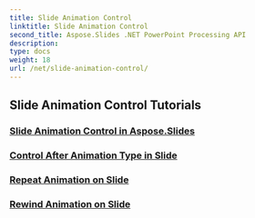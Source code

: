 ```yaml
---
title: Slide Animation Control
linktitle: Slide Animation Control
second_title: Aspose.Slides .NET PowerPoint Processing API
description: 
type: docs
weight: 18
url: /net/slide-animation-control/
---
```


## Slide Animation Control Tutorials
### [Slide Animation Control in Aspose.Slides](./slide-animation-control/)
### [Control After Animation Type in Slide](./control-after-animation-type/)
### [Repeat Animation on Slide](./repeat-animation-on-slide/)
### [Rewind Animation on Slide](./rewind-animation-on-slide/)
